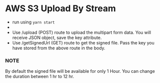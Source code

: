 # AWS S3 Upload By Stream

- run using `yarn start`
-
- Use /upload (POST) route to upload the multipart form data. You will receive JSON object, save the key attribute.
- Use /getSignedUrl (GET) route to get the signed file. Pass the key you have stored from the above route in the body.

### NOTE

By default the signed file will be available for only 1 Hour. You can change the duration between 1 hr to 12 hr.
